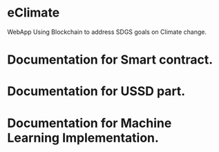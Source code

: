 # eClimate
WebApp Using Blockchain to address SDGS goals on Climate change.




# Documentation for Smart contract.




# Documentation for USSD part.




# Documentation for Machine Learning Implementation.
